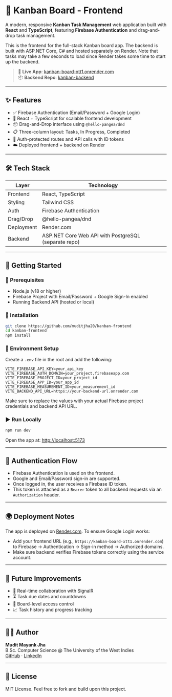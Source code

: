 # 🧠 Kanban Board - Frontend

A modern, responsive **Kanban Task Management** web application built with **React** and **TypeScript**, featuring **Firebase Authentication** and drag-and-drop task management.

This is the frontend for the full-stack Kanban board app. The backend is built with ASP.NET Core, C# and hosted separately on Render. Note that tasks may take a few seconds to load since Render takes some time to start up the backend.

> 🔗 **Live App**: [kanban-board-xtt1.onrender.com](https://kanban-board-xtt1.onrender.com)  
> 📦 **Backend Repo**: [kanban-backend](https://github.com/muditjha20/kanban-backend)

---

## ✨ Features

- ✅ Firebase Authentication (Email/Password + Google Login)
- 🧩 React + TypeScript for scalable frontend development
- 📦 Drag-and-Drop interface using `@hello-pangea/dnd`
- 📋 Three-column layout: Tasks, In Progress, Completed
- 🔐 Auth-protected routes and API calls with ID tokens
- ☁️ Deployed frontend + backend on Render

---

## 🛠️ Tech Stack

| Layer      | Technology                                     |
|------------|------------------------------------------------|
| Frontend   | React, TypeScript                              |
| Styling    | Tailwind CSS                                   |
| Auth       | Firebase Authentication                        |
| Drag/Drop  | @hello-pangea/dnd                              |
| Deployment | Render.com                                     |
| Backend    | ASP.NET Core Web API with PostgreSQL (separate repo) |

---

## 🚀 Getting Started

### 🔐 Prerequisites

- Node.js (v18 or higher)
- Firebase Project with Email/Password + Google Sign-In enabled
- Running Backend API (hosted or local)

### 🔧 Installation

```bash
git clone https://github.com/muditjha20/kanban-frontend
cd kanban-frontend
npm install
```

### 🔧 Environment Setup

Create a `.env` file in the root and add the following:

```env
VITE_FIREBASE_API_KEY=your_api_key
VITE_FIREBASE_AUTH_DOMAIN=your_project.firebaseapp.com
VITE_FIREBASE_PROJECT_ID=your_project_id
VITE_FIREBASE_APP_ID=your_app_id
VITE_FIREBASE_MEASUREMENT_ID=your_measurement_id
VITE_BACKEND_API_URL=https://your-backend-url.onrender.com
```

Make sure to replace the values with your actual Firebase project credentials and backend API URL.

### ▶️ Run Locally

```bash
npm run dev
```

Open the app at: [http://localhost:5173](http://localhost:5173)

---

## 🔐 Authentication Flow

- Firebase Authentication is used on the frontend.
- Google and Email/Password sign-in are supported.
- Once logged in, the user receives a Firebase ID token.
- This token is attached as a `Bearer` token to all backend requests via an `Authorization` header.

---

## 🌍 Deployment Notes

The app is deployed on [Render.com](https://render.com/). To ensure Google Login works:

- Add your frontend URL (e.g., `https://kanban-board-xtt1.onrender.com`) to Firebase → Authentication → Sign-in method → Authorized domains.
- Make sure backend verifies Firebase tokens correctly using the service account.

---

## 🧠 Future Improvements

- 🔁 Real-time collaboration with SignalR
- ⏳ Task due dates and countdowns
- 📌 Board-level access control
- 📈 Task history and progress tracking

---

## 👨‍💻 Author

**Mudit Mayank Jha**  
B.Sc. Computer Science @ The University of the West Indies  
[GitHub](https://github.com/muditjha20) · [LinkedIn](https://www.linkedin.com/in/mudit-mayank-jha-4b27b7203)

---

## 📝 License

MIT License. Feel free to fork and build upon this project.
